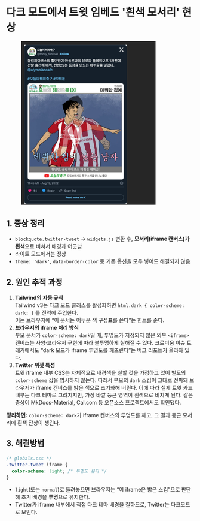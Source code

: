 # 다크 모드에서 트윗 임베드 '흰색 모서리' 현상

<div align="left"><figure><img src="../../.gitbook/assets/image.png" alt="" width="360"><figcaption></figcaption></figure></div>

## 1. 증상 정리

* `blockquote.twitter-tweet` → `widgets.js` 변환 후, **모서리(iframe 캔버스)가 흰색**으로 비쳐서 배경과 어긋남
* 라이트 모드에서는 정상
* `theme: 'dark'`, `data-border-color` 등 기존 옵션을 모두 넣어도 해결되지 않음



## 2. 원인 추적 과정

1. **Tailwind의 자동 규칙**\
   Tailwind v3는 다크 모드 클래스를 활성화하면 `html.dark { color-scheme: dark; }` 를 전역에 주입한다. \
   이는 브라우저에 “이 문서는 어두운 색 구성표를 쓴다”는 힌트를 준다.
2. **브라우저의 iframe 처리 방식**\
   부모 문서가 `color-scheme: dark`일 때, 투명도가 지정되지 않은 외부 `<iframe>` 캔버스는 사양·브라우저 구현에 따라 불투명하게 칠해질 수 있다. 크로미움 이슈 트래커에서도 “dark 모드가 iframe 투명도를 깨뜨린다”는 버그 리포트가 올라와 있다.
3. **Twitter 위젯 특성**\
   트윗 iframe 내부 CSS는 자체적으로 배경색을 칠할 것을 가정하고 있어 별도의 `color-scheme` 값을 명시하지 않는다. 따라서 부모의 `dark` 스킴이 그대로 전파돼 브라우저가 iframe 캔버스를 밝은 색으로 초기화해 버린다. 이에 따라 실제 트윗 카드 내부는 다크 테마로 그려지지만, 가장 바깥 둥근 영역이 흰색으로 비치게 된다. 같은 증상이 MkDocs-Material, Cal.com 등 오픈소스 프로젝트에서도 확인됐다.

**정리하면:** `color-scheme: dark`가 iframe 캔버스의 투명도를 깨고, 그 결과 둥근 모서리에 흰색 잔상이 생긴다.



## 3. 해결방법

```css
/* globals.css */
.twitter-tweet iframe {
  color-scheme: light; /* 투명도 유지 */
}
```

* `light`(또는 `normal`)로 돌려놓으면 브라우저는 “이 iframe은 밝은 스킴”으로 판단해 초기 배경을 **투명**으로 유지한다.
* Twitter가 iframe 내부에서 직접 다크 테마 배경을 칠하므로, Twitter는 다크모드로 보인다.

